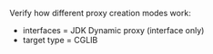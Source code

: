 
Verify how different proxy creation modes work:
* interfaces = JDK Dynamic proxy (interface only)
* target type = CGLIB